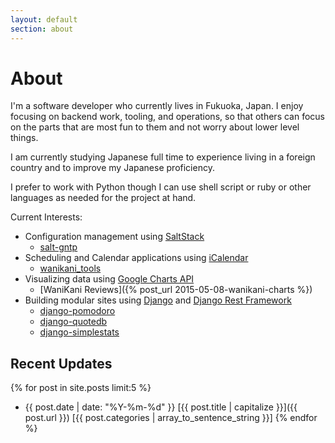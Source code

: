 ```yaml
---
layout: default
section: about
---
```

# About
I'm a software developer who currently lives in Fukuoka, Japan. I enjoy focusing
on backend work, tooling, and operations, so that others can focus on the parts
that are most fun to them and not worry about lower level things.

I am currently studying Japanese full time to experience living in a foreign
country and to improve my Japanese proficiency.

I prefer to work with Python though I can use shell script or ruby or other
languages as needed for the project at hand.

Current Interests:

* Configuration management using [SaltStack](https://github.com/saltstack/salt)
  * [salt-gntp](https://github.com/kfdm/salt-gntp)
* Scheduling and Calendar applications using [iCalendar](https://github.com/collective/icalendar)
  * [wanikani_tools](https://github.com/kfdm/wanikani-tools)
* Visualizing data using [Google Charts API](https://developers.google.com/chart/)
  * [WaniKani Reviews]({% post_url 2015-05-08-wanikani-charts %})
* Building modular sites using [Django](https://www.djangoproject.com/) and [Django Rest Framework](http://www.django-rest-framework.org/)
  * [django-pomodoro](https://github.com/kfdm/django-pomodoro)
  * [django-quotedb](https://github.com/kfdm/django-qdb/)
  * [django-simplestats](https://github.com/kfdm/django-simplestats)

## Recent Updates
{% for post in site.posts limit:5 %}
 * {{ post.date | date: "%Y-%m-%d" }} [{{ post.title | capitalize }}]({{ post.url }}) [{{ post.categories | array_to_sentence_string }}]
{% endfor %}
